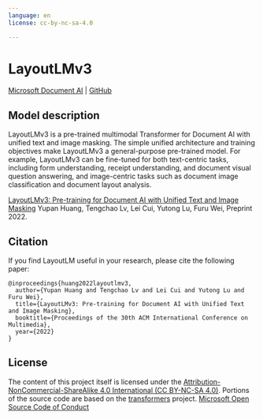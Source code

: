 ```yaml
---
language: en
license: cc-by-nc-sa-4.0

---
```

# LayoutLMv3

[Microsoft Document AI](https://www.microsoft.com/en-us/research/project/document-ai/) | [GitHub](https://aka.ms/layoutlmv3)

## Model description

LayoutLMv3 is a pre-trained multimodal Transformer for Document AI with unified text and image masking. The simple unified architecture and training objectives make LayoutLMv3 a general-purpose pre-trained model. For example, LayoutLMv3 can be fine-tuned for both text-centric tasks, including form understanding, receipt understanding, and document visual question answering, and image-centric tasks such as document image classification and document layout analysis.

[LayoutLMv3: Pre-training for Document AI with Unified Text and Image Masking](https://arxiv.org/abs/2204.08387)
Yupan Huang, Tengchao Lv, Lei Cui, Yutong Lu, Furu Wei, Preprint 2022.

## Citation

If you find LayoutLM useful in your research, please cite the following paper:
```
@inproceedings{huang2022layoutlmv3,
  author={Yupan Huang and Tengchao Lv and Lei Cui and Yutong Lu and Furu Wei},
  title={LayoutLMv3: Pre-training for Document AI with Unified Text and Image Masking},
  booktitle={Proceedings of the 30th ACM International Conference on Multimedia},
  year={2022}
}
```

## License

The content of this project itself is licensed under the [Attribution-NonCommercial-ShareAlike 4.0 International (CC BY-NC-SA 4.0)](https://creativecommons.org/licenses/by-nc-sa/4.0/).
Portions of the source code are based on the [transformers](https://github.com/huggingface/transformers) project.
[Microsoft Open Source Code of Conduct](https://opensource.microsoft.com/codeofconduct)
